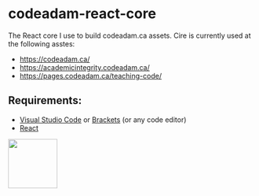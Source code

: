 # codeadam-react-core

The React core I use to build codeadam.ca assets. Cire is currently used at the following asstes:

- https://codeadam.ca/
- https://academicintegrity.codeadam.ca/
- https://pages.codeadam.ca/teaching-code/

## Requirements:

* [Visual Studio Code](https://code.visualstudio.com/) or [Brackets](http://brackets.io/) (or any code editor)
* [React](https://reactjs.org/)

<a href="https://codeadam.ca">
<img src="https://codeadam.ca/images/code-block.png" width="100">
</a>

